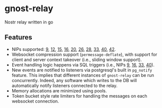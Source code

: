 # gnost-relay
Nostr relay written in go

## Features
- NIPs supported: [9][9], [12][12], [15][15], [16][16], [20][20], [26][26], [28][28], [33][33], [40][40], [42][42].
- Websocket compression support (`permessage-deflate`), with support for client and server context takeover (i.e., sliding window support).
- Event handling logic happens via SQL triggers (i.e., NIPs [9][9], [16][16], [33][33], [40][40]).
- New events are notified to listeners via postgresql's built in `pg_notify` feature. This implies that different instances of `gnost-relay` can be run concurrently. Indeed, any software which writes to the DB will automatically notify listeners connected to the relay.
- Memory allocations are minimized using pools.
- Token bucket style rate limiters for handling the messages on each websocket connection.

[9]: https://github.com/nostr-protocol/nips/blob/master/09.md
[12]: https://github.com/nostr-protocol/nips/blob/master/12.md
[15]: https://github.com/nostr-protocol/nips/blob/master/15.md
[16]: https://github.com/nostr-protocol/nips/blob/master/16.md
[20]: https://github.com/nostr-protocol/nips/blob/master/20.md
[26]: https://github.com/nostr-protocol/nips/blob/master/26.md
[28]: https://github.com/nostr-protocol/nips/blob/master/28.md
[33]: https://github.com/nostr-protocol/nips/blob/master/33.md
[40]: https://github.com/nostr-protocol/nips/blob/master/40.md
[42]: https://github.com/nostr-protocol/nips/blob/master/42.md
